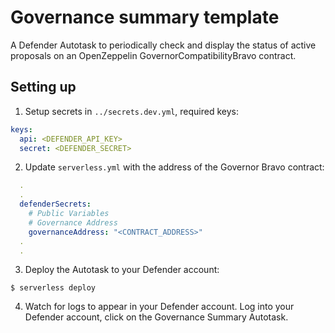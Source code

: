 # Governance summary template

A Defender Autotask to periodically check and display the status of active proposals on an OpenZeppelin GovernorCompatibilityBravo contract.

## Setting up
1. Setup secrets in `../secrets.dev.yml`, required keys:
```yaml 
keys:
  api: <DEFENDER_API_KEY>
  secret: <DEFENDER_SECRET>
```
2. Update `serverless.yml` with the address of the Governor Bravo contract:
```yaml
  .
  .
  defenderSecrets:
    # Public Variables
    # Governance Address
    governanceAddress: "<CONTRACT_ADDRESS>"
  .
  .
```
3. Deploy the Autotask to your Defender account:
```console
$ serverless deploy
```
4. Watch for logs to appear in your Defender account.  Log into your Defender account, click on the Governance Summary Autotask.
